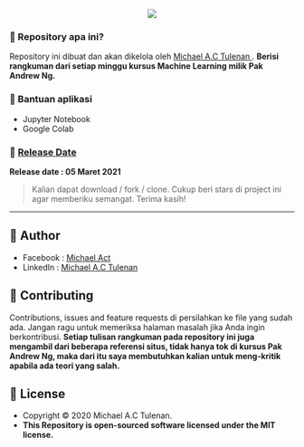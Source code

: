 <p align="center">
	
<img align="center" src="http://ForTheBadge.com/images/badges/built-with-love.svg">

</p>

### 🤔 Repository apa ini?
Repository ini dibuat dan akan dikelola oleh <a href="https://github.com/michael-act"> Michael A.C Tulenan </a>. **Berisi rangkuman dari setiap minggu kursus Machine Learning milik Pak Andrew Ng.**

### 🤖 Bantuan aplikasi
- Jupyter Notebook
- Google Colab

### 📆 <a href="http://syauqi.js.org/">Release Date</a>
**Release date : 05 Maret 2021**
> Kalian dapat download / fork / clone. Cukup beri stars di project ini agar memberiku semangat. Terima kasih!

------------

## 🧑 Author

- Facebook : <a href="https://www.facebook.com/michael.actt"> Michael Act</a>
- LinkedIn : <a href="https://www.linkedin.com/in/michael-act/"> Michael A.C Tulenan</a>

## 🤝 Contributing
Contributions, issues and feature requests di persilahkan ke file yang sudah ada.
Jangan ragu untuk memeriksa halaman masalah jika Anda ingin berkontribusi. **Setiap tulisan rangkuman pada repository ini juga mengambil dari beberapa referensi situs, tidak hanya tok di kursus Pak Andrew Ng, maka dari itu saya membutuhkan kalian untuk meng-kritik apabila ada teori yang salah.**


## 📝 License
- Copyright © 2020 Michael A.C Tulenan.
- **This Repository is open-sourced software licensed under the MIT license.**
